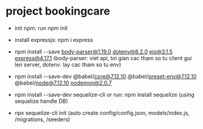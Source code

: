 # project bookingcare

- init npm: run npm init
- install expressjs: npm i express
- npm install --save body-parser@1.19.0 dotenv@8.2.0 ejs@3.1.5 express@4.17.1 (body-parser: viet api, toi gian cac tham so tu client gui len server, dotenv: lay cac tham so tu env)
- npm install --save-dev @babel/core@7.12.10 @babel/preset-env@7.12.10 @babel/node@7.12.10 nodemon@2.0.7

- npm install --save-dev sequelize-cli or run: npm install sequelize (using sequelize handle DB)
- npx sequelize-cli init (auto create config/config.json, models/index.js, /migrations, /seeders)